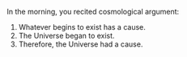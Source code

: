 In the morning, you recited cosmological argument:
1. Whatever begins to exist has a cause.
2. The Universe began to exist.
3. Therefore, the Universe had a cause. 